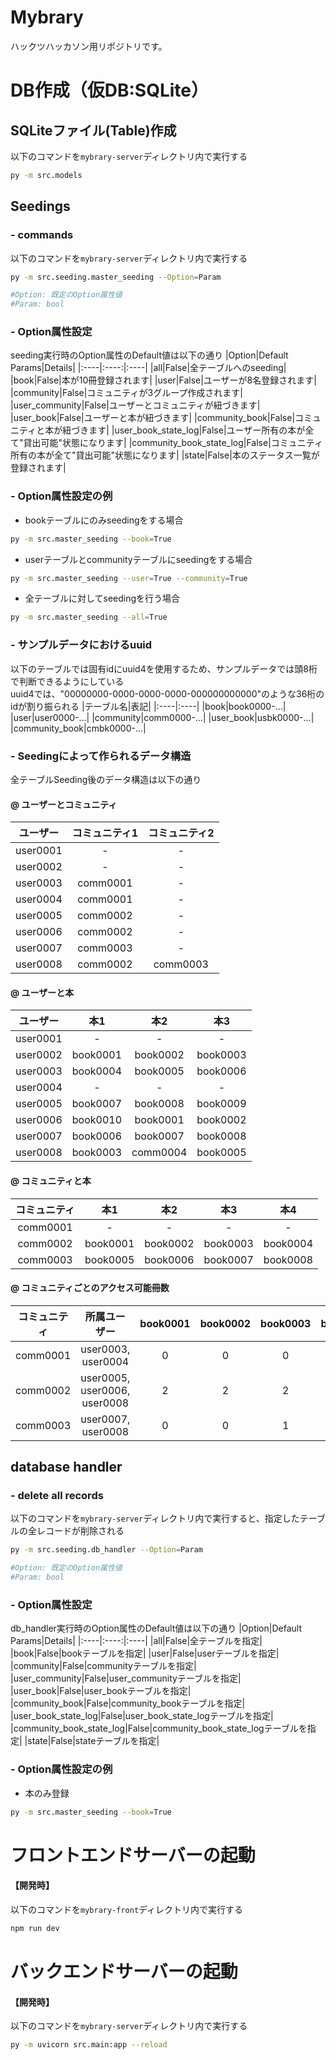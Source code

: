 # Mybrary
ハックツハッカソン用リポジトリです。


# DB作成（仮DB:SQLite）
## SQLiteファイル(Table)作成
以下のコマンドを`mybrary-server`ディレクトリ内で実行する
```bash
py -m src.models
```
## Seedings
### - **commands**
以下のコマンドを`mybrary-server`ディレクトリ内で実行する
```bash
py -m src.seeding.master_seeding --Option=Param

#Option: 既定のOption属性値
#Param: bool
```
### - Option属性設定
seeding実行時のOption属性のDefault値は以下の通り
|Option|Default Params|Details|
|:----|:----:|:----|
|all|False|全テーブルへのseeding|
|book|False|本が10冊登録されます|
|user|False|ユーザーが8名登録されます|
|community|False|コミュニティが3グループ作成されます|
|user_community|False|ユーザーとコミュニティが紐づきます|
|user_book|False|ユーザーと本が紐づきます|
|community_book|False|コミュニティと本が紐づきます|
|user_book_state_log|False|ユーザー所有の本が全て"貸出可能"状態になります|
|community_book_state_log|False|コミュニティ所有の本が全て"貸出可能"状態になります|
|state|False|本のステータス一覧が登録されます|

### - Option属性設定の例
- bookテーブルにのみseedingをする場合
```bash
py -m src.master_seeding --book=True
```
- userテーブルとcommunityテーブルにseedingをする場合
```bash
py -m src.master_seeding --user=True --community=True
```
- 全テーブルに対してseedingを行う場合
```bash
py -m src.master_seeding --all=True
```

### - サンプルデータにおけるuuid
以下のテーブルでは固有idにuuid4を使用するため、サンプルデータでは頭8桁で判断できるようにしている\
uuid4では、"00000000-0000-0000-0000-000000000000"のような36桁のidが割り振られる
|テーブル名|表記|
|:----|:----|
|book|book0000-...|
|user|user0000-...|
|community|comm0000-...|
|user_book|usbk0000-...|
|community_book|cmbk0000-...|


### - Seedingによって作られるデータ構造
全テーブルSeeding後のデータ構造は以下の通り
#### @ **ユーザーとコミュニティ**
|ユーザー|コミュニティ1|コミュニティ2|
|:----:|:----:|:----:|
|user0001|-|-|
|user0002|-|-|
|user0003|comm0001|-|
|user0004|comm0001|-|
|user0005|comm0002|-|
|user0006|comm0002|-|
|user0007|comm0003|-|
|user0008|comm0002|comm0003|

#### @ **ユーザーと本**
|ユーザー|本1|本2|本3|
|:----:|:----:|:----:|:----:|
|user0001|-|-|-|
|user0002|book0001|book0002|book0003|
|user0003|book0004|book0005|book0006|
|user0004|-|-|-|
|user0005|book0007|book0008|book0009|
|user0006|book0010|book0001|book0002|
|user0007|book0006|book0007|book0008|
|user0008|book0003|comm0004|book0005|

#### @ **コミュニティと本**
|コミュニティ|本1|本2|本3|本4|
|:----:|:----:|:----:|:----:|:----:|
|comm0001|-|-|-|-|
|comm0002|book0001|book0002|book0003|book0004|
|comm0003|book0005|book0006|book0007|book0008|

#### @ **コミュニティごとのアクセス可能冊数**
|コミュニティ|所属ユーザー|book0001|book0002|book0003|book0004|book0005|book0006|book0007|book0008|book0009|book0010|
|:----:|:----:|:----:|:----:|:----:|:----:|:----:|:----:|:----:|:----:|:----:|:----:|
|comm0001|user0003, user0004|0|0|0|1|1|1|0|0|0|0|
|comm0002|user0005, user0006, user0008|2|2|2|2|1|0|1|1|1|0|
|comm0003|user0007, user0008|0|0|1|1|2|2|2|2|0|0|

## database handler
### - delete all records
以下のコマンドを`mybrary-server`ディレクトリ内で実行すると、指定したテーブルの全レコードが削除される
```bash
py -m src.seeding.db_handler --Option=Param

#Option: 既定のOption属性値
#Param: bool
```

### - Option属性設定
db_handler実行時のOption属性のDefault値は以下の通り
|Option|Default Params|Details|
|:----|:----:|:----|
|all|False|全テーブルを指定|
|book|False|bookテーブルを指定|
|user|False|userテーブルを指定|
|community|False|communityテーブルを指定|
|user_community|False|user_communityテーブルを指定|
|user_book|False|user_bookテーブルを指定|
|community_book|False|community_bookテーブルを指定|
|user_book_state_log|False|user_book_state_logテーブルを指定|
|community_book_state_log|False|community_book_state_logテーブルを指定|
|state|False|stateテーブルを指定|

### - Option属性設定の例
- 本のみ登録
```bash
py -m src.master_seeding --book=True
```


# フロントエンドサーバーの起動
#### 【開発時】
以下のコマンドを`mybrary-front`ディレクトリ内で実行する
```bash
npm run dev
```

# バックエンドサーバーの起動
#### 【開発時】
以下のコマンドを`mybrary-server`ディレクトリ内で実行する
```bash
py -m uvicorn src.main:app --reload
```